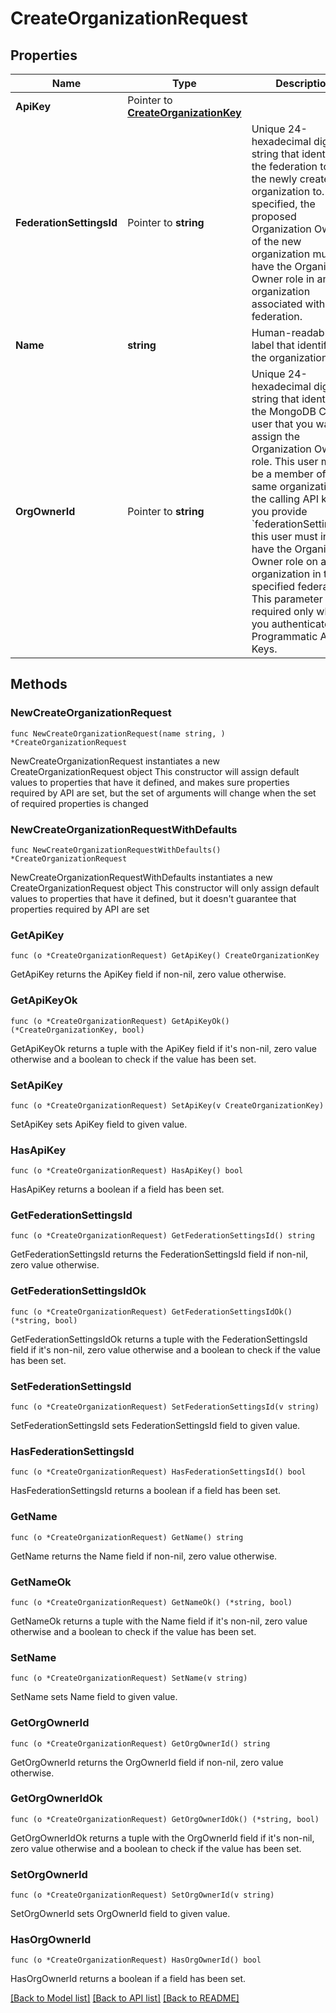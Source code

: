 # CreateOrganizationRequest

## Properties

Name | Type | Description | Notes
------------ | ------------- | ------------- | -------------
**ApiKey** | Pointer to [**CreateOrganizationKey**](CreateOrganizationKey.md) |  | [optional] 
**FederationSettingsId** | Pointer to **string** | Unique 24-hexadecimal digit string that identifies the federation to link the newly created organization to. If specified, the proposed Organization Owner of the new organization must have the Organization Owner role in an organization associated with the federation. | [optional] 
**Name** | **string** | Human-readable label that identifies the organization. | 
**OrgOwnerId** | Pointer to **string** | Unique 24-hexadecimal digit string that identifies the MongoDB Cloud user that you want to assign the Organization Owner role. This user must be a member of the same organization as the calling API key. If you provide &#x60;federationSettingsId&#x60;,  this user must instead have the Organization Owner role on an organization in the specified federation. This parameter is required only when you authenticate with Programmatic API Keys. | [optional] 

## Methods

### NewCreateOrganizationRequest

`func NewCreateOrganizationRequest(name string, ) *CreateOrganizationRequest`

NewCreateOrganizationRequest instantiates a new CreateOrganizationRequest object
This constructor will assign default values to properties that have it defined,
and makes sure properties required by API are set, but the set of arguments
will change when the set of required properties is changed

### NewCreateOrganizationRequestWithDefaults

`func NewCreateOrganizationRequestWithDefaults() *CreateOrganizationRequest`

NewCreateOrganizationRequestWithDefaults instantiates a new CreateOrganizationRequest object
This constructor will only assign default values to properties that have it defined,
but it doesn't guarantee that properties required by API are set

### GetApiKey

`func (o *CreateOrganizationRequest) GetApiKey() CreateOrganizationKey`

GetApiKey returns the ApiKey field if non-nil, zero value otherwise.

### GetApiKeyOk

`func (o *CreateOrganizationRequest) GetApiKeyOk() (*CreateOrganizationKey, bool)`

GetApiKeyOk returns a tuple with the ApiKey field if it's non-nil, zero value otherwise
and a boolean to check if the value has been set.

### SetApiKey

`func (o *CreateOrganizationRequest) SetApiKey(v CreateOrganizationKey)`

SetApiKey sets ApiKey field to given value.

### HasApiKey

`func (o *CreateOrganizationRequest) HasApiKey() bool`

HasApiKey returns a boolean if a field has been set.

### GetFederationSettingsId

`func (o *CreateOrganizationRequest) GetFederationSettingsId() string`

GetFederationSettingsId returns the FederationSettingsId field if non-nil, zero value otherwise.

### GetFederationSettingsIdOk

`func (o *CreateOrganizationRequest) GetFederationSettingsIdOk() (*string, bool)`

GetFederationSettingsIdOk returns a tuple with the FederationSettingsId field if it's non-nil, zero value otherwise
and a boolean to check if the value has been set.

### SetFederationSettingsId

`func (o *CreateOrganizationRequest) SetFederationSettingsId(v string)`

SetFederationSettingsId sets FederationSettingsId field to given value.

### HasFederationSettingsId

`func (o *CreateOrganizationRequest) HasFederationSettingsId() bool`

HasFederationSettingsId returns a boolean if a field has been set.

### GetName

`func (o *CreateOrganizationRequest) GetName() string`

GetName returns the Name field if non-nil, zero value otherwise.

### GetNameOk

`func (o *CreateOrganizationRequest) GetNameOk() (*string, bool)`

GetNameOk returns a tuple with the Name field if it's non-nil, zero value otherwise
and a boolean to check if the value has been set.

### SetName

`func (o *CreateOrganizationRequest) SetName(v string)`

SetName sets Name field to given value.


### GetOrgOwnerId

`func (o *CreateOrganizationRequest) GetOrgOwnerId() string`

GetOrgOwnerId returns the OrgOwnerId field if non-nil, zero value otherwise.

### GetOrgOwnerIdOk

`func (o *CreateOrganizationRequest) GetOrgOwnerIdOk() (*string, bool)`

GetOrgOwnerIdOk returns a tuple with the OrgOwnerId field if it's non-nil, zero value otherwise
and a boolean to check if the value has been set.

### SetOrgOwnerId

`func (o *CreateOrganizationRequest) SetOrgOwnerId(v string)`

SetOrgOwnerId sets OrgOwnerId field to given value.

### HasOrgOwnerId

`func (o *CreateOrganizationRequest) HasOrgOwnerId() bool`

HasOrgOwnerId returns a boolean if a field has been set.


[[Back to Model list]](../README.md#documentation-for-models) [[Back to API list]](../README.md#documentation-for-api-endpoints) [[Back to README]](../README.md)


